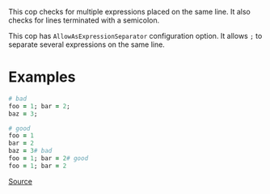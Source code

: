 
This cop checks for multiple expressions placed on the same line.
It also checks for lines terminated with a semicolon.

This cop has `AllowAsExpressionSeparator` configuration option.
It allows `;` to separate several expressions on the same line.

# Examples

```ruby
# bad
foo = 1; bar = 2;
baz = 3;

# good
foo = 1
bar = 2
baz = 3# bad
foo = 1; bar = 2# good
foo = 1; bar = 2
```

[Source](http://www.rubydoc.info/gems/rubocop/RuboCop/Cop/Style/Semicolon)